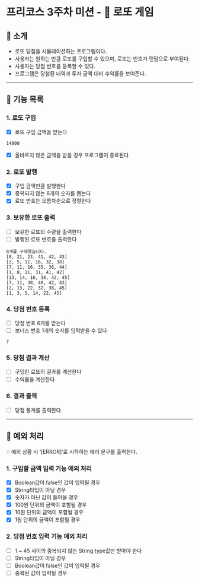 # 프리코스 3주차 미션 - 🎱 로또 게임

## 🎱 소개

- 로또 당첨을 시뮬레이션하는 프로그램이다.
- 사용자는 원하는 만큼 로또를 구입할 수 있으며, 로또는 번호가 랜덤으로 부여된다.
- 사용자는 당첨 번호를 등록할 수 있다.
- 프로그램은 당첨된 내역과 투자 금액 대비 수익률을 보여준다.

---

## 🚀 기능 목록

### 1. 로또 구입

- [x]  로또 구입 금액을 받는다

```
14000
```

- [x]  올바르지 않은 금액을 받을 경우 프로그램이 종료된다

### 2. 로또 발행

- [x]  구입 금액만큼 발행한다
- [x]  중복되지 않는 6개의 숫자를 뽑는다
- [x]  로또 번호는 오름차순으로 정렬한다

### 3. 보유한 로또 출력

- [ ]  보유한 로또의 수량을 출력한다
- [ ]  발행된 로또 번호를 출력한다

```
8개를 구매했습니다.
[8, 21, 23, 41, 42, 43]
[3, 5, 11, 16, 32, 38]
[7, 11, 16, 35, 36, 44]
[1, 8, 11, 31, 41, 42]
[13, 14, 16, 38, 42, 45]
[7, 11, 30, 40, 42, 43]
[2, 13, 22, 32, 38, 45]
[1, 3, 5, 14, 22, 45]
```

### 4. 당첨 번호 등록

- [ ]  당첨 번호 6개를 받는다
- [ ]  보너스 번호 1개의 숫자를 입력받을 수 있다

```
7
```

### 5. 당첨 결과 계산

- [ ]  구입한 로또의 결과를 계산한다
- [ ]  수익률을 계산한다

### 6. 결과 출력

- [ ]  당첨 통계를 출력한다

---

## 🧨 예외 처리

<aside>
💡 예외 상황 시 ‘[ERROR]’로 시작하는 에러 문구를 출력한다.

</aside>

### 1. 구입할 금액 입력 기능 예외 처리

- [x]  Boolean값이 false인 값이 입력될 경우
- [x]  String타입이 아닐 경우
- [x]  숫자가 아닌 값이 들어올 경우
- [x]  100원 단위의 금액이 포함될 경우
- [x]  10원 단위의 금액이 포함될 경우
- [x]  1원 단위의 금액이 포함될 경우

### 2. 당첨 번호 입력 기능 예외 처리

- [ ]  1 ~ 45 사이의 중복되지 않는 String type값만 받아야 한다
- [ ]  String타입이 아닐 경우
- [ ]  Boolean값이 false인 값이 입력될 경우
- [ ]  중복된 값이 입력될 경우